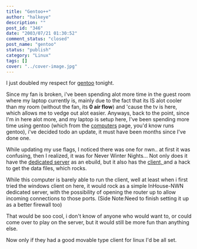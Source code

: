 ```yaml
---
title: "Gentoo++"
author: "halkeye"
description: ""
post_id: "346"
date: "2003/07/21 01:30:52"
comment_status: "closed"
post_name: "gentoo"
status: "publish"
category: "Linux"
tags: []
cover: "../cover-image.jpg"
---
```


I just doubled my respect for [gentoo](https://www.gentoo.org) tonight.

Since my fan is broken, i've been spending alot more time in the guest room where my laptop currently is, mainly due to the fact that its IS alot cooler than my room (without the fan, its **0 air flow**) and 'cause the tv is here, which allows me to vedge out alot easier. Anyways, back to the point, since I'm in here alot more, and my laptop is setup here, I've been spending more time using gentoo (which from the [computers](/computers/) page, you'd know runs gentoo), i've decided todo an update, it must have been months since I've done one.

While updating my use flags, I noticed there was one for nwn.. at first it was confusing, then I realized, it was for Never Winter Nights... Not only does it have the [dedicated server](https://nwn.bioware.com/downloads/standaloneserver.html) as an ebuild, but it also has the [client, ](https://nwn.bioware.com/downloads/linuxclient.html)and a hack to get the data files, which rocks.

While this computer is barely able to run the client, well at least when i first tried the windows client on here, it would rock as a simple InHouse-NWN dedicated server, with the possibility of opening the router up to allow incoming connections to those ports. (Side Note:Need to finish setting it up as a better firewall too)

That would be soo cool, i don't know of anyone who would want to, or could come over to play on the server, but it would still be more fun than anything else.

Now only if they had a good movable type client for linux I'd be all set.